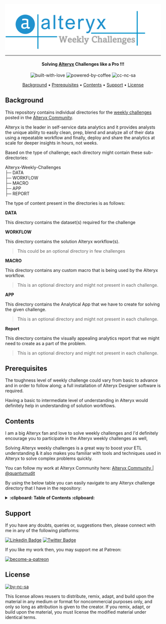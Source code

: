 ![Project Logo][project_logo]

---

<h4 align="center">Solving <a href="https://en.wikipedia.org/wiki/Alteryx" target="_blank">Alteryx</a> Challenges like a Pro !!!</a></h4>

<p align='center'>
<img src="https://i.ibb.co/KxfMMsP/built-with-love.png" alt="built-with-love" border="0">
<img src="https://i.ibb.co/MBDK1Pk/powered-by-coffee.png" alt="powered-by-coffee" border="0">
<img src="https://i.ibb.co/CtGqhQH/cc-nc-sa.png" alt="cc-nc-sa" border="0">
</p>

<p align="center">
  <a href="#background">Background</a> •
  <a href="#prerequisites">Prerequisites</a> •
  <a href="#contents">Contents</a> •
  <a href="#support">Support</a> •
  <a href="#license">License</a>
</p>

## Background

This repository contains individual directories for the [weekly challenges][alteryx_weekly_challenges] posted in the [Alteryx Community][alteryx_community].

Alteryx is the leader in self-service data analytics and it provides analysts the unique ability to easily clean, prep, blend and analyze all of their data using a repeatable workflow and finally, deploy and share the analytics at scale for deeper insights in hours, not weeks.

Based on the type of challenge; each directory might contain these sub-directories:

Alteryx-Weekly-Challenges<br>
├─ DATA<br>
├─ WORKFLOW<br>
├─ MACRO<br>
├─ APP<br>
├─ REPORT<br>

The type of content present in the directories is as follows:

**DATA**

This directory contains the dataset(s) required for the challenge

**WORKFLOW**

This directory contains the solution Alteryx workflow(s).

> This could be an optional directory in few challenges

**MACRO**

This directory contains any custom macro that is being used by the Alteryx workflow.

> This is an optional directory and might not present in each challenge.

**APP**

This directory contains the Analytical App that we have to create for solving the given challenge.

> This is an optional directory and might not present in each challenge.

**Report**

This directory contains the visually appealing analytics report that we might need to create as a part of the problem.

> This is an optional directory and might not present in each challenge.

## Prerequisites

The toughness level of weekly challenge could vary from basic to advance and in order to follow along; a full installation of Alteryx Designer software is required.

Having a basic to intermediate level of understanding in Alteryx would definitely help in understanding of solution workflows.

## Contents

I am a big Alteryx fan and love to solve weekly challenges and I'd definitely encourage you to participate in the Alteryx weekly challenges as well,

Solving Alteryx weekly challenges is a great way to boost your ETL understanding & it also makes you familiar with tools and techniques used in Alteryx to solve complex problems quickly.

You can follow my work at Alteryx Community here: [Alteryx Community | @quantumudit][alteryx_community_profile]

By using the below table you can easily navigate to any Alteryx challenge directory that I have in the repository:

<details>
  <summary>
    <strong> :clipboard: Table of Contents :clipboard: </strong>
</summary>

<br >

In the below table, the columns indicate the following attributes related to the weekly challenge:

- **Challenge No. :** Alteryx weekly challenge number
- **Challenge :** The challenge name with an embedded link that redirects to the respective post in Alteryx Community
- **Proficiency Level :** The level of Alteryx expertise required to solve the challenge
- **Subject :** The primary subject covered in the weekly challenge
- **Highlights :** The key Alteryx tools/techniques that might be used to get the solution

<!-- Table Start -->

<table>
    <tr>
        <td>Challenge No.</td>
        <td>Challenge</td>
        <td>Proficiency Level</td>
        <td>Subject</td>
        <td>Highlights</td>
    </tr>
    <tr>
        <td>1</td>
        <td><a href="./Challenge-01/">Join to Range</a></td>
        <td>Intermediate</td>
        <td>Data Preparation</td>
        <td>Prepare, Join, Parse, Transform</td>
    </tr>
    <tr>
        <td>2</td>
        <td><a href="./Challenge-02/">Preparing Delimited Data</a></td>
        <td>Basic</td>
        <td>Data Preparation</td>
        <td>Prepare, Parse</td>
    </tr>
    <tr>
        <td>164</td>
        <td><a href="./Challenge-164/">Retail Therapy</a></td>
        <td>Basic</td>
        <td>Data Analysis, Data Preparation</td>
        <td>Prepare, Join, Transform</td>
    </tr>
    <tr>
        <td>169</td>
        <td><a href="./Challenge-169/">Women's World Cup Wins</a></td>
        <td>Basic</td>
        <td>Data Analysis, Data Preparation</td>
        <td>Prepare, Join, Transform</td>
    </tr>
</table>

<!-- Table End -->

</details>

## Support

If you have any doubts, queries or, suggestions then, please connect with me in any of the following platforms:

[![Linkedin Badge][linkedinbadge]][linkedin] [![Twitter Badge][twitterbadge]][twitter]

If you like my work then, you may support me at Patreon:

<a href="https://www.patreon.com/quantumudit" target="_blank">
<img src="https://i.ibb.co/94bkJwp/become-a-patreon.png" alt="become-a-patreon" border="0" width="170" height="50">
</a>

## License

<a href = 'https://creativecommons.org/licenses/by-nc-sa/4.0/' target="_blank">
    <img src="https://i.ibb.co/mvmWGkm/by-nc-sa.png" alt="by-nc-sa" border="0" width="88" height="31">
</a>

This license allows reusers to distribute, remix, adapt, and build upon the material in any medium or format for noncommercial purposes only, and only so long as attribution is given to the creator. If you remix, adapt, or build upon the material, you must license the modified material under identical terms.

<!-- Image Links -->

[project_logo]: RESOURCES/project_cover_image.png

<!-- Profile Links -->

[linkedin]: https://www.linkedin.com/in/uditkumarchatterjee/
[twitter]: https://twitter.com/quantumudit
[alteryx_community_profile]: https://community.alteryx.com/t5/user/viewprofilepage/user-id/192513

<!-- Alteryx Community Links -->

[alteryx_community]: https://community.alteryx.com/
[alteryx_weekly_challenges]: https://community.alteryx.com/t5/Weekly-Challenge/bd-p/weeklychallenge

<!-- Shields Profile Links -->

[linkedinbadge]: https://img.shields.io/badge/-uditkumarchatterjee-0e76a8?style=flat&labelColor=0e76a8&logo=linkedin&logoColor=white
[twitterbadge]: https://img.shields.io/badge/-@quantumudit-1ca0f1?style=flat&labelColor=1ca0f1&logo=twitter&logoColor=white&link=https://twitter.com/quantumudit
